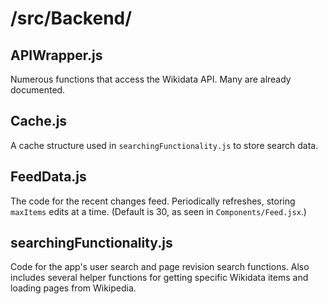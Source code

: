# /src/Backend/

## APIWrapper.js

Numerous functions that access the Wikidata API. Many are already documented.

## Cache.js

A cache structure used in `searchingFunctionality.js` to store search data.

## FeedData.js

The code for the recent changes feed. Periodically refreshes, storing `maxItems` edits at a time. (Default is 30, as seen in `Components/Feed.jsx`.)

## searchingFunctionality.js

Code for the app's user search and page revision search functions. Also includes several helper functions for getting specific Wikidata items and loading pages from Wikipedia.